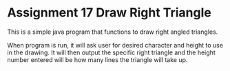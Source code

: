 
# Assignment 17 Draw Right Triangle

This is a simple java program that functions to draw right angled triangles. 

When program is run, it will ask user for desired character and height to use in the drawing. It will then output the specific right triangle and the height number entered will be how many lines the triangle will take up.

